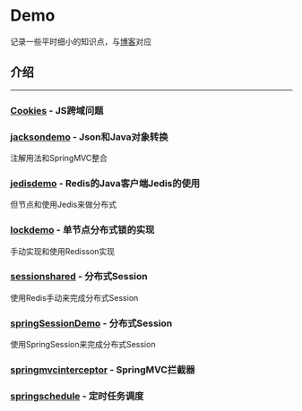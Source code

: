 ﻿# Demo

记录一些平时细小的知识点，与[博客](https://a175a174.github.io/)对应

## 介绍

---

### [Cookies](https://github.com/A175A174/Demo/tree/master/Cookies) - JS跨域问题

### [jacksondemo](https://github.com/A175A174/Demo/tree/master/jacksondemo) - Json和Java对象转换

注解用法和SpringMVC整合

### [jedisdemo](https://github.com/A175A174/Demo/tree/master/jedisdemo) - Redis的Java客户端Jedis的使用

但节点和使用Jedis来做分布式

### [lockdemo](https://github.com/A175A174/Demo/tree/master/lockdemo) - 单节点分布式锁的实现

手动实现和使用Redisson实现

### [sessionshared](https://github.com/A175A174/Demo/tree/master/sessionshared) - 分布式Session

使用Redis手动来完成分布式Session

### [springSessionDemo](https://github.com/A175A174/Demo/tree/master/springSessionDemo) - 分布式Session

使用SpringSession来完成分布式Session

### [springmvcinterceptor](https://github.com/A175A174/Demo/tree/master/springmvcinterceptor) - SpringMVC拦截器

### [springschedule](https://github.com/A175A174/Demo/tree/master/springschedule) - 定时任务调度